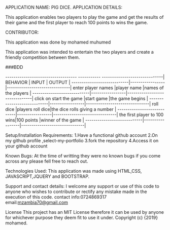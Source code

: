 APPLICATION NAME: PIG DICE.
 APPLICATION DETAILS:

This application enables two players to play the game and get the results of their game and the first player to reach 100 points to wins the game.

CONTRIBUTOR:

This application was done by mohamed muhumed

This application was intended to entertain the two players and create a friendly competition between them.

###BDD

-----------------------------------	-----------	------------------------------|
BEHAVIOR                    |    INPUT        |         OUTPUT                |
----------------------------|-----------------|-------------------------------|
enter player names          |player name      |names of the players           |
----------------------------|-----------------|-------------------------------|
click on start the game     |start game       |the game begins                |
----------------------------|-----------------|-------------------------------|
roll dice                   |players roll dice|the dice rolls giving a number |
----------------------------|-----------------|-------------------------------|
the first player to 100 wins|100 points       |winner of the game             |
----------------------------|-----------------|-------------------------------|

Setup/Installation Requirements:
1.Have a functional github account 2.On my github profile ,select-my-portfolio 3.fork the repository 4.Access it on your github account

Known Bugs:
At the time of writting they were no known bugs if you come across any please fell free to reach out.

Technologies Used:
This application was made using HTML,CSS, JAVASCRIPT,JQUERY and BOOTSTRAP.

Support and contact details:
I welcome any support or use of this code to anyone who wishes to contribute or rectify any mistake made in the execution of this code. contact info:0724869317 email:mzambia70@gmail.com

License
This project has an MIT License therefore it can be used by anyone for whichever purpose they deem fit to use it under. Copyright (c) {2019} mohamed.
